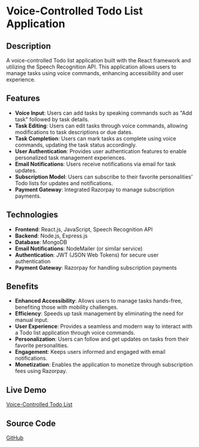 # Voice-Controlled Todo List Application

## Description
A voice-controlled Todo list application built with the React framework and utilizing the Speech Recognition API. This application allows users to manage tasks using voice commands, enhancing accessibility and user experience.

## Features

- **Voice Input**: Users can add tasks by speaking commands such as "Add task" followed by task details.
- **Task Editing**: Users can edit tasks through voice commands, allowing modifications to task descriptions or due dates.
- **Task Completion**: Users can mark tasks as complete using voice commands, updating the task status accordingly.
- **User Authentication**: Provides user authentication features to enable personalized task management experiences.
- **Email Notifications**: Users receive notifications via email for task updates.
- **Subscription Model**: Users can subscribe to their favorite personalities’ Todo lists for updates and notifications.
- **Payment Gateway**: Integrated Razorpay to manage subscription payments.

## Technologies

- **Frontend**: React.js, JavaScript, Speech Recognition API
- **Backend**: Node.js, Express.js
- **Database**: MongoDB
- **Email Notifications**: NodeMailer (or similar service)
- **Authentication**: JWT (JSON Web Tokens) for secure user authentication
- **Payment Gateway**: Razorpay for handling subscription payments

## Benefits

- **Enhanced Accessibility**: Allows users to manage tasks hands-free, benefiting those with mobility challenges.
- **Efficiency**: Speeds up task management by eliminating the need for manual input.
- **User Experience**: Provides a seamless and modern way to interact with a Todo list application through voice commands.
- **Personalization**: Users can follow and get updates on tasks from their favorite personalities.
- **Engagement**: Keeps users informed and engaged with email notifications.
- **Monetization**: Enables the application to monetize through subscription fees using Razorpay.

## Live Demo
[Voice-Controlled Todo List](https://vocalise.netlify.app/)

## Source Code
[GitHub](https://github.com/Vaibhav-sh27/Vocalize_FrontEnd)
